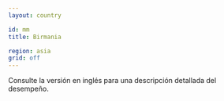 ```yaml
---
layout: country

id: mm
title: Birmania

region: asia
grid: off
---
```


Consulte la versión en inglés para una descripción detallada del desempeño.